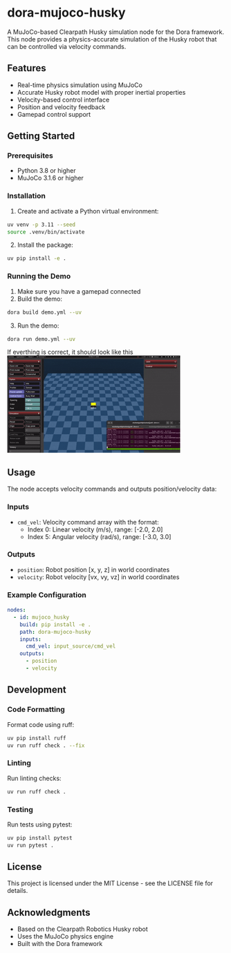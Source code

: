 # dora-mujoco-husky

A MuJoCo-based Clearpath Husky simulation node for the Dora framework. This node provides a physics-accurate simulation of the Husky robot that can be controlled via velocity commands.

## Features

- Real-time physics simulation using MuJoCo
- Accurate Husky robot model with proper inertial properties
- Velocity-based control interface
- Position and velocity feedback
- Gamepad control support

## Getting Started

### Prerequisites

- Python 3.8 or higher
- MuJoCo 3.1.6 or higher

### Installation

1. Create and activate a Python virtual environment:
```bash
uv venv -p 3.11 --seed
source .venv/bin/activate
```

2. Install the package:
```bash 
uv pip install -e .
```

### Running the Demo

1. Make sure you have a gamepad connected
2. Build the demo:
```bash
dora build demo.yml --uv
```
3. Run the demo:
```bash
dora run demo.yml --uv
```
If everthing is correct, it should look like this 
![Husky MuJoCo Simulation](husky.gif)

## Usage

The node accepts velocity commands and outputs position/velocity data:

### Inputs

- `cmd_vel`: Velocity command array with the format:
  - Index 0: Linear velocity (m/s), range: [-2.0, 2.0]
  - Index 5: Angular velocity (rad/s), range: [-3.0, 3.0]

### Outputs

- `position`: Robot position [x, y, z] in world coordinates
- `velocity`: Robot velocity [vx, vy, vz] in world coordinates

### Example Configuration

```yaml
nodes:
  - id: mujoco_husky
    build: pip install -e .
    path: dora-mujoco-husky
    inputs:
      cmd_vel: input_source/cmd_vel
    outputs:
      - position
      - velocity
```

## Development

### Code Formatting

Format code using ruff:
```bash
uv pip install ruff
uv run ruff check . --fix
```

### Linting

Run linting checks:
```bash
uv run ruff check .
```

### Testing

Run tests using pytest:
```bash
uv pip install pytest
uv run pytest .
```

## License

This project is licensed under the MIT License - see the LICENSE file for details.

## Acknowledgments

- Based on the Clearpath Robotics Husky robot
- Uses the MuJoCo physics engine
- Built with the Dora framework